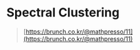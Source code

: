 # Spectral Clustering

> [https://brunch.co.kr/@mathpresso/11](https://brunch.co.kr/@mathpresso/11)





























